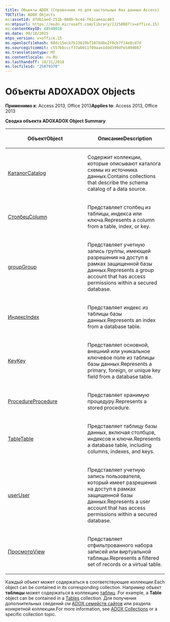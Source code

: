 ```yaml
---
title: Объекты ADOX (Справочник по для настольных баз данных Access)
TOCTitle: ADOX Objects
ms:assetid: d7db1aed-251b-888b-bc44-f61caeeac403
ms:mtpsurl: https://msdn.microsoft.com/library/JJ250087(v=office.15)
ms:contentKeyID: 48548018
ms.date: 09/18/2015
mtps_version: v=office.15
ms.openlocfilehash: 60dc15ecb7b13619b71078d8e2f0cb7f14e8cd7d
ms.sourcegitcommit: c557bbcccf37a6011f89aae1ddd399dfe549d087
ms.translationtype: MT
ms.contentlocale: ru-RU
ms.lasthandoff: 10/31/2018
ms.locfileid: "25879370"
---
```

# <a name="adox-objects"></a><span data-ttu-id="41442-102">Объекты ADOX</span><span class="sxs-lookup"><span data-stu-id="41442-102">ADOX Objects</span></span>


<span data-ttu-id="41442-103">**Применимо к**: Access 2013, Office 2013</span><span class="sxs-lookup"><span data-stu-id="41442-103">**Applies to**: Access 2013, Office 2013</span></span>

<span data-ttu-id="41442-104">**Сводка объекта ADOX**</span><span class="sxs-lookup"><span data-stu-id="41442-104">**ADOX Object Summary**</span></span>

<table>
<colgroup>
<col style="width: 50%" />
<col style="width: 50%" />
</colgroup>
<thead>
<tr class="header">
<th><p><span data-ttu-id="41442-105">Объект</span><span class="sxs-lookup"><span data-stu-id="41442-105">Object</span></span></p></th>
<th><p><span data-ttu-id="41442-106">Описание</span><span class="sxs-lookup"><span data-stu-id="41442-106">Description</span></span></p></th>
</tr>
</thead>
<tbody>
<tr class="odd">
<td><p><span data-ttu-id="41442-107"><a href="catalog-object-adox.md">Каталог</a></span><span class="sxs-lookup"><span data-stu-id="41442-107"><a href="catalog-object-adox.md">Catalog</a></span></span></p></td>
<td><p><span data-ttu-id="41442-108">Содержит коллекции, которые описывают каталога схемы из источника данных.</span><span class="sxs-lookup"><span data-stu-id="41442-108">Contains collections that describe the schema catalog of a data source.</span></span></p></td>
</tr>
<tr class="even">
<td><p><span data-ttu-id="41442-109"><a href="column-object-adox.md">Столбец</a></span><span class="sxs-lookup"><span data-stu-id="41442-109"><a href="column-object-adox.md">Column</a></span></span></p></td>
<td><p><span data-ttu-id="41442-110">Представляет столбец из таблицы, индекса или ключа.</span><span class="sxs-lookup"><span data-stu-id="41442-110">Represents a column from a table, index, or key.</span></span></p></td>
</tr>
<tr class="odd">
<td><p><span data-ttu-id="41442-111"><a href="group-object-adox.md">group</a></span><span class="sxs-lookup"><span data-stu-id="41442-111"><a href="group-object-adox.md">Group</a></span></span></p></td>
<td><p><span data-ttu-id="41442-112">Представляет учетную запись группы, имеющей разрешения на доступ в рамках защищенной базы данных.</span><span class="sxs-lookup"><span data-stu-id="41442-112">Represents a group account that has access permissions within a secured database.</span></span></p></td>
</tr>
<tr class="even">
<td><p><span data-ttu-id="41442-113"><a href="index-object-adox.md">Индекс</a></span><span class="sxs-lookup"><span data-stu-id="41442-113"><a href="index-object-adox.md">Index</a></span></span></p></td>
<td><p><span data-ttu-id="41442-114">Представляет индекс из таблицы базы данных.</span><span class="sxs-lookup"><span data-stu-id="41442-114">Represents an index from a database table.</span></span></p></td>
</tr>
<tr class="odd">
<td><p><span data-ttu-id="41442-115"><a href="key-object-adox.md">Key</a></span><span class="sxs-lookup"><span data-stu-id="41442-115"><a href="key-object-adox.md">Key</a></span></span></p></td>
<td><p><span data-ttu-id="41442-116">Представляет основной, внешний или уникальное ключевое поле из таблицы базы данных.</span><span class="sxs-lookup"><span data-stu-id="41442-116">Represents a primary, foreign, or unique key field from a database table.</span></span></p></td>
</tr>
<tr class="even">
<td><p><span data-ttu-id="41442-117"><a href="procedure-object-adox.md">Procedure</a></span><span class="sxs-lookup"><span data-stu-id="41442-117"><a href="procedure-object-adox.md">Procedure</a></span></span></p></td>
<td><p><span data-ttu-id="41442-118">Представляет хранимую процедуру.</span><span class="sxs-lookup"><span data-stu-id="41442-118">Represents a stored procedure.</span></span></p></td>
</tr>
<tr class="odd">
<td><p><span data-ttu-id="41442-119"><a href="table-object-adox.md">Table</a></span><span class="sxs-lookup"><span data-stu-id="41442-119"><a href="table-object-adox.md">Table</a></span></span></p></td>
<td><p><span data-ttu-id="41442-120">Представляет таблицу базы данных, включая столбцов, индексов и ключи.</span><span class="sxs-lookup"><span data-stu-id="41442-120">Represents a database table, including columns, indexes, and keys.</span></span></p></td>
</tr>
<tr class="even">
<td><p><span data-ttu-id="41442-121"><a href="user-object-adox.md">user</a></span><span class="sxs-lookup"><span data-stu-id="41442-121"><a href="user-object-adox.md">User</a></span></span></p></td>
<td><p><span data-ttu-id="41442-122">Представляет учетную запись пользователя, который имеет разрешения на доступ в рамках защищенной базы данных.</span><span class="sxs-lookup"><span data-stu-id="41442-122">Represents a user account that has access permissions within a secured database.</span></span></p></td>
</tr>
<tr class="odd">
<td><p><span data-ttu-id="41442-123"><a href="view-object-adox.md">Просмотр</a></span><span class="sxs-lookup"><span data-stu-id="41442-123"><a href="view-object-adox.md">View</a></span></span></p></td>
<td><p><span data-ttu-id="41442-124">Представляет отфильтрованного набора записей или виртуальной таблицы.</span><span class="sxs-lookup"><span data-stu-id="41442-124">Represents a filtered set of records or a virtual table.</span></span></p></td>
</tr>
</tbody>
</table>


<span data-ttu-id="41442-125">Каждый объект может содержаться в соответствующие коллекции.</span><span class="sxs-lookup"><span data-stu-id="41442-125">Each object can be contained in its corresponding collection.</span></span> <span data-ttu-id="41442-126">Например объект **таблицы** может содержаться в коллекцию [таблиц](tables-collection-adox.md) .</span><span class="sxs-lookup"><span data-stu-id="41442-126">For example, a **Table** object can be contained in a [Tables](tables-collection-adox.md) collection.</span></span> <span data-ttu-id="41442-127">Для получения дополнительных сведений см [ADOX семейств сайтов](adox-collections.md) или раздела конкретной коллекции.</span><span class="sxs-lookup"><span data-stu-id="41442-127">For more information, see [ADOX Collections](adox-collections.md) or a specific collection topic.</span></span>

